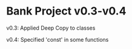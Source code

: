 # Bank Project v0.3-v0.4

v0.3: Applied Deep Copy to classes

v0.4: Specified 'const' in some functions
